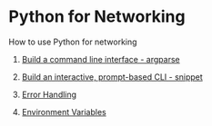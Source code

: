 # Python for Networking
How to use Python for networking

1. [Build a command line interface - argparse](https://github.com/SEUNGHO-Y00/PythonforNetworking/blob/main/Argparse.md)

2. [Build an interactive, prompt-based CLI - snippet](https://github.com/SEUNGHO-Y00/PythonforNetworking/blob/main/Snippets.md)

3. [Error Handling](https://github.com/SEUNGHO-Y00/PythonforNetworking/blob/main/ErrorHandling.md)

4. [Environment Variables](https://github.com/SEUNGHO-Y00/PythonforNetworking/blob/main/EnvironmentVariables.md)
